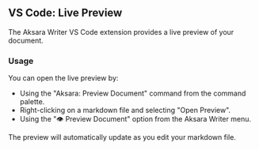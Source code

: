 ## VS Code: Live Preview

The Aksara Writer VS Code extension provides a live preview of your document.

### Usage

You can open the live preview by:

- Using the "Aksara: Preview Document" command from the command palette.
- Right-clicking on a markdown file and selecting "Open Preview".
- Using the "👁️ Preview Document" option from the Aksara Writer menu.

The preview will automatically update as you edit your markdown file.
